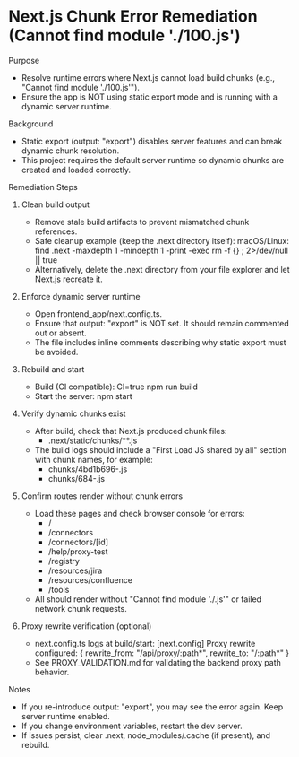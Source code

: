 # Next.js Chunk Error Remediation (Cannot find module './100.js')

Purpose
- Resolve runtime errors where Next.js cannot load build chunks (e.g., "Cannot find module './100.js'").
- Ensure the app is NOT using static export mode and is running with a dynamic server runtime.

Background
- Static export (output: "export") disables server features and can break dynamic chunk resolution.
- This project requires the default server runtime so dynamic chunks are created and loaded correctly.

Remediation Steps

1) Clean build output
   - Remove stale build artifacts to prevent mismatched chunk references.
   - Safe cleanup example (keep the .next directory itself):
     macOS/Linux:
       find .next -maxdepth 1 -mindepth 1 -print -exec rm -f {} \; 2>/dev/null || true
   - Alternatively, delete the .next directory from your file explorer and let Next.js recreate it.

2) Enforce dynamic server runtime
   - Open frontend_app/next.config.ts.
   - Ensure that output: "export" is NOT set. It should remain commented out or absent.
   - The file includes inline comments describing why static export must be avoided.

3) Rebuild and start
   - Build (CI compatible): CI=true npm run build
   - Start the server: npm start

4) Verify dynamic chunks exist
   - After build, check that Next.js produced chunk files:
     - .next/static/chunks/**.js
   - The build logs should include a "First Load JS shared by all" section with chunk names, for example:
     - chunks/4bd1b696-<hash>.js
     - chunks/684-<hash>.js

5) Confirm routes render without chunk errors
   - Load these pages and check browser console for errors:
     - /
     - /connectors
     - /connectors/[id]
     - /help/proxy-test
     - /registry
     - /resources/jira
     - /resources/confluence
     - /tools
   - All should render without "Cannot find module './<n>.js'" or failed network chunk requests.

6) Proxy rewrite verification (optional)
   - next.config.ts logs at build/start:
     [next.config] Proxy rewrite configured: { rewrite_from: "/api/proxy/:path*", rewrite_to: "<backend>/:path*" }
   - See PROXY_VALIDATION.md for validating the backend proxy path behavior.

Notes
- If you re-introduce output: "export", you may see the error again. Keep server runtime enabled.
- If you change environment variables, restart the dev server.
- If issues persist, clear .next, node_modules/.cache (if present), and rebuild.

